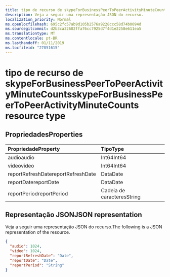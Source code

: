 ```yaml
---
title: tipo de recurso de skypeForBusinessPeerToPeerActivityMinuteCounts
description: Veja a seguir uma representação JSON do recurso.
localization_priority: Normal
ms.openlocfilehash: 695c2fc57ab9d105b2576a9228ccc58d74b0094d
ms.sourcegitcommit: d2b3ca32602ffa76cc7925d7f4d1e2258e611ea5
ms.translationtype: MT
ms.contentlocale: pt-BR
ms.lasthandoff: 01/11/2019
ms.locfileid: "27851615"
---
```

# <a name="skypeforbusinesspeertopeeractivityminutecounts-resource-type"></a><span data-ttu-id="0816f-103">tipo de recurso de skypeForBusinessPeerToPeerActivityMinuteCounts</span><span class="sxs-lookup"><span data-stu-id="0816f-103">skypeForBusinessPeerToPeerActivityMinuteCounts resource type</span></span>

## <a name="properties"></a><span data-ttu-id="0816f-104">Propriedades</span><span class="sxs-lookup"><span data-stu-id="0816f-104">Properties</span></span>

| <span data-ttu-id="0816f-105">Propriedade</span><span class="sxs-lookup"><span data-stu-id="0816f-105">Property</span></span>          | <span data-ttu-id="0816f-106">Tipo</span><span class="sxs-lookup"><span data-stu-id="0816f-106">Type</span></span>   |
| :---------------- | :----- |
| <span data-ttu-id="0816f-107">audio</span><span class="sxs-lookup"><span data-stu-id="0816f-107">audio</span></span>             | <span data-ttu-id="0816f-108">Int64</span><span class="sxs-lookup"><span data-stu-id="0816f-108">Int64</span></span>  |
| <span data-ttu-id="0816f-109">video</span><span class="sxs-lookup"><span data-stu-id="0816f-109">video</span></span>             | <span data-ttu-id="0816f-110">Int64</span><span class="sxs-lookup"><span data-stu-id="0816f-110">Int64</span></span>  |
| <span data-ttu-id="0816f-111">reportRefreshDate</span><span class="sxs-lookup"><span data-stu-id="0816f-111">reportRefreshDate</span></span> | <span data-ttu-id="0816f-112">Data</span><span class="sxs-lookup"><span data-stu-id="0816f-112">Date</span></span>   |
| <span data-ttu-id="0816f-113">reportDate</span><span class="sxs-lookup"><span data-stu-id="0816f-113">reportDate</span></span>        | <span data-ttu-id="0816f-114">Data</span><span class="sxs-lookup"><span data-stu-id="0816f-114">Date</span></span>   |
| <span data-ttu-id="0816f-115">reportPeriod</span><span class="sxs-lookup"><span data-stu-id="0816f-115">reportPeriod</span></span>      | <span data-ttu-id="0816f-116">Cadeia de caracteres</span><span class="sxs-lookup"><span data-stu-id="0816f-116">String</span></span> |

## <a name="json-representation"></a><span data-ttu-id="0816f-117">Representação JSON</span><span class="sxs-lookup"><span data-stu-id="0816f-117">JSON representation</span></span>

<span data-ttu-id="0816f-118">Veja a seguir uma representação JSON do recurso.</span><span class="sxs-lookup"><span data-stu-id="0816f-118">The following is a JSON representation of the resource.</span></span>

<!-- {
  "blockType": "resource",
  "@odata.type": "microsoft.graph.skypeForBusinessPeerToPeerActivityMinuteCounts"
} -->

```json
{
  "audio": 1024, 
  "video": 1024, 
  "reportRefreshDate": "Date", 
  "reportDate": "Date", 
  "reportPeriod": "String"
}
```

